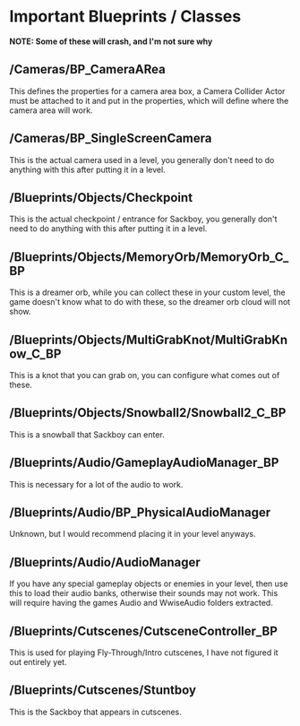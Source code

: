 # Important Blueprints / Classes
**NOTE: Some of these will crash, and I'm not sure why**
## /Cameras/BP_CameraARea
  This defines the properties for a camera area box, a Camera Collider Actor must be attached to it and put in the properties, which will define where the camera area will work.
## /Cameras/BP_SingleScreenCamera
  This is the actual camera used in a level, you generally don't need to do anything with this after putting it in a level.
## /Blueprints/Objects/Checkpoint
  This is the actual checkpoint / entrance for Sackboy, you generally don't need to do anything with this after putting it in a level.
## /Blueprints/Objects/MemoryOrb/MemoryOrb_C_BP
  This is a dreamer orb, while you can collect these in your custom level, the game doesn't know what to do with these, so the dreamer orb cloud will not show.
## /Blueprints/Objects/MultiGrabKnot/MultiGrabKnow_C_BP
  This is a knot that you can grab on, you can configure what comes out of these.
## /Blueprints/Objects/Snowball2/Snowball2_C_BP
  This is a snowball that Sackboy can enter.
## /Blueprints/Audio/GameplayAudioManager_BP
  This is necessary for a lot of the audio to work.
## /Blueprints/Audio/BP_PhysicalAudioManager
  Unknown, but I would recommend placing it in your level anyways.
## /Blueprints/Audio/AudioManager
  If you have any special gameplay objects or enemies in your level, then use this to load their audio banks, otherwise their sounds may not work. This will require having the games Audio and WwiseAudio folders extracted.
## /Blueprints/Cutscenes/CutsceneController_BP
  This is used for playing Fly-Through/Intro cutscenes, I have not figured it out entirely yet.
## /Blueprints/Cutscenes/Stuntboy
  This is the Sackboy that appears in cutscenes.
